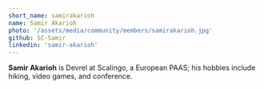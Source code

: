 ```yaml
---
short_name: samirakarioh
name: Samir Akarioh
photo: '/assets/media/community/members/samirakarioh.jpg'
github: SC-Samir
linkedin: 'samir-akarioh'
---
```

**Samir Akarioh** is Devrel at Scalingo, a European PAAS; his hobbies include hiking, video games, and conference.